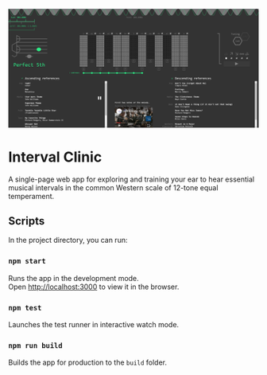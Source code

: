 ![Screenshot](docs/screenshot.png)

# Interval Clinic

A single-page web app for exploring and training your ear to hear essential musical intervals in the common Western scale of 12-tone equal temperament.

## Scripts

In the project directory, you can run:

### `npm start`

Runs the app in the development mode.<br />
Open [http://localhost:3000](http://localhost:3000) to view it in the browser.

### `npm test`

Launches the test runner in interactive watch mode.<br />

### `npm run build`

Builds the app for production to the `build` folder.<br />
